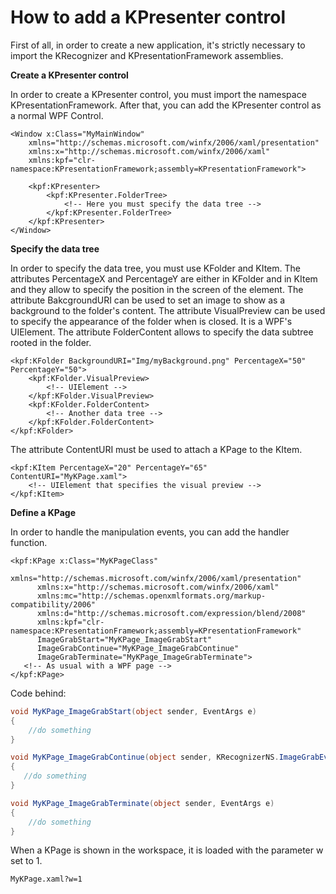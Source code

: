 How to add a KPresenter control
===============================

First of all, in order to create a new application, it's strictly necessary to import the KRecognizer and KPresentationFramework assemblies.

**Create a KPresenter control**

In order to create a KPresenter control, you must import the namespace KPresentationFramework.
After that, you can add the KPresenter control as a normal WPF Control. 
```xaml
<Window x:Class="MyMainWindow"
    xmlns="http://schemas.microsoft.com/winfx/2006/xaml/presentation"
    xmlns:x="http://schemas.microsoft.com/winfx/2006/xaml"
    xmlns:kpf="clr-namespace:KPresentationFramework;assembly=KPresentationFramework">

    <kpf:KPresenter>
        <kpf:KPresenter.FolderTree>
            <!-- Here you must specify the data tree -->
        </kpf:KPresenter.FolderTree>
    </kpf:KPresenter>
</Window>
```

**Specify the data tree**

In order to specify the data tree, you must use KFolder and KItem.
The attributes PercentageX and PercentageY are either in KFolder and in KItem and they allow to specify the position in the screen of the element.
The attribute BakcgroundURI can be used to set an image to show as a background to the folder's content.
The attribute VisualPreview can be used to specify the appearance of the folder when is closed. It is a WPF's UIElement.
The attribute FolderContent allows to specify the data subtree rooted in the folder.
```xaml
<kpf:KFolder BackgroundURI="Img/myBackground.png" PercentageX="50" PercentageY="50">
    <kpf:KFolder.VisualPreview>
        <!-- UIElement -->
    </kpf:KFolder.VisualPreview>
    <kpf:KFolder.FolderContent>
        <!-- Another data tree -->
    </kpf:KFolder.FolderContent>
</kpf:KFolder>
```
The attribute ContentURI must be used to attach a KPage to the KItem.
```xaml
<kpf:KItem PercentageX="20" PercentageY="65" ContentURI="MyKPage.xaml">
    <!-- UIElement that specifies the visual preview -->
</kpf:KItem>
```

**Define a KPage**

In order to handle the manipulation events, you can add the handler function.

```xaml
<kpf:KPage x:Class="MyKPageClass"
      xmlns="http://schemas.microsoft.com/winfx/2006/xaml/presentation"
      xmlns:x="http://schemas.microsoft.com/winfx/2006/xaml"
      xmlns:mc="http://schemas.openxmlformats.org/markup-compatibility/2006" 
      xmlns:d="http://schemas.microsoft.com/expression/blend/2008" 
      xmlns:kpf="clr-namespace:KPresentationFramework;assembly=KPresentationFramework"
      ImageGrabStart="MyKPage_ImageGrabStart"
      ImageGrabContinue="MyKPage_ImageGrabContinue"
      ImageGrabTerminate="MyKPage_ImageGrabTerminate">
   <!-- As usual with a WPF page -->
</kpf:KPage>
```

Code behind:

```c#
void MyKPage_ImageGrabStart(object sender, EventArgs e)
{
    //do something
}

void MyKPage_ImageGrabContinue(object sender, KRecognizerNS.ImageGrabEventArgs e)
{
   //do something
}

void MyKPage_ImageGrabTerminate(object sender, EventArgs e)
{
    //do something
}
```

When a KPage is shown in the workspace, it is loaded with the parameter w set to 1.

```
MyKPage.xaml?w=1
```
